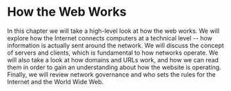 # How the Web Works
In this chapter we will take a high-level look at how the web works. We will explore how the Internet connects computers at a technical level -- how information is actually sent around the network. We will discuss the concept of servers and clients, which is fundamental to how networks operate. We will also take a look at how domains and URLs work, and how we can read them in order to gain an understanding about how the website is operating. Finally, we will review network governance and who sets the rules for the Internet and the World Wide Web.